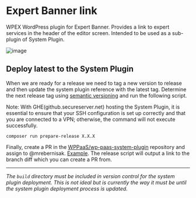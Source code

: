 # Expert Banner link

WPEX WordPress plugin for Expert Banner. Provides a link to expert services in the header of the editor screen. Intended to be used as a sub-plugin of System Plugin.

![image](https://user-images.githubusercontent.com/84349138/220201263-ba3829b1-1073-4f39-b67c-26ba1bbc66aa.png)

## Deploy latest to the System Plugin

When we are ready for a release we need to tag a new version to release and then update the system plugin reference with the latest tag. Determine the next release tag using [semantic versioning](https://semver.org/) and run the following script.

Note: With GHE(github.secureserver.net) hosting the System Plugin, it is essential to ensure that your SSH configuration is set up correctly and that you are connected to a VPN; otherwise, the command will not execute successfully.

`composer run prepare-release X.X.X`

Finally, create a PR in the [WPPaaS/wp-paas-system-plugin](https://github.secureserver.net/WPPaaS/wp-paas-system-plugin) repository and assign to @mrebernisak. [Example](https://github.secureserver.net/WPPaaS/wp-paas-system-plugin/pull/530). The release script will output a link to the branch diff which you can create a PR from.

---
*The `build` directory must be included in version control for the system plugin deployment. This is not ideal but is currently the way it must be until the system plugin deployment process is updated.*